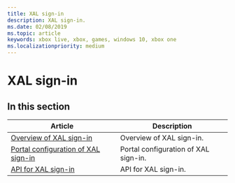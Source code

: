 ```yaml
---
title: XAL sign-in
description: XAL sign-in.
ms.date: 02/08/2019
ms.topic: article
keywords: xbox live, xbox, games, windows 10, xbox one
ms.localizationpriority: medium
---
```

# XAL sign-in


## In this section

| Article | Description |
|---------|-------------|
| [Overview of XAL sign-in](overview.md) | Overview of XAL sign-in. |
| [Portal configuration of XAL sign-in](portal.md) | Portal configuration of XAL sign-in. |
| [API for XAL sign-in](api.md) | API for XAL sign-in. |
